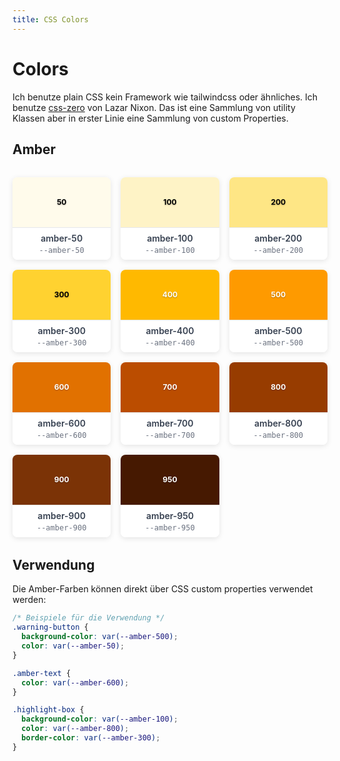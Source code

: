 ```yaml
---
title: CSS Colors
---
```


# Colors

Ich benutze plain CSS kein Framework wie tailwindcss oder ähnliches. Ich benutze [css-zero](https://github.com/lazaronixon/css-zero) von Lazar Nixon. Das ist eine Sammlung von utility Klassen aber in erster Linie eine Sammlung von custom Properties.

<style>
.color-grid {
  display: grid;
  grid-template-columns: repeat(auto-fit, minmax(120px, 1fr));
  gap: 1rem;
  margin: 2rem 0;
}

.color-card {
  text-align: center;
  border-radius: 8px;
  overflow: hidden;
  box-shadow: 0 2px 8px rgba(0, 0, 0, 0.1);
}

.color-square {
  width: 100%;
  height: 80px;
  display: flex;
  align-items: center;
  justify-content: center;
  font-weight: bold;
  text-shadow: 0 1px 2px rgba(0, 0, 0, 0.3);
  color: white;
  font-size: 0.75rem;
}

.color-info {
  padding: 0.5rem;
  background: white;
  border-top: 1px solid #e5e7eb;
}

.color-name {
  font-weight: 600;
  font-size: 0.875rem;
  color: #374151;
}

.color-value {
  font-size: 0.75rem;
  color: #6b7280;
  font-family: monospace;
  margin-top: 0.25rem;
}

:root {
  --amber-50: oklch(0.987 0.022 95.277);
  --amber-100: oklch(0.962 0.059 95.617);
  --amber-200: oklch(0.924 0.12 95.746);
  --amber-300: oklch(0.879 0.169 91.605);
  --amber-400: oklch(0.828 0.189 84.429);
  --amber-500: oklch(0.769 0.188 70.08);
  --amber-600: oklch(0.666 0.179 58.318);
  --amber-700: oklch(0.555 0.163 48.998);
  --amber-800: oklch(0.473 0.137 46.201);
  --amber-900: oklch(0.414 0.112 45.904);
  --amber-950: oklch(0.279 0.077 45.635);
}
</style>

## Amber

<div class="color-grid">
<div class="color-card">
  <div class="color-square" style="background-color: var(--amber-50); color: black;">50</div>
  <div class="color-info">
    <div class="color-name">amber-50</div>
    <div class="color-value">--amber-50</div>
  </div>
</div>
<div class="color-card">
  <div class="color-square" style="background-color: var(--amber-100); color: black;">100</div>
  <div class="color-info">
    <div class="color-name">amber-100</div>
    <div class="color-value">--amber-100</div>
  </div>
</div>
<div class="color-card">
  <div class="color-square" style="background-color: var(--amber-200); color: black;">200</div>
  <div class="color-info">
    <div class="color-name">amber-200</div>
    <div class="color-value">--amber-200</div>
  </div>
</div>
<div class="color-card">
  <div class="color-square" style="background-color: var(--amber-300); color: black;">300</div>
  <div class="color-info">
    <div class="color-name">amber-300</div>
    <div class="color-value">--amber-300</div>
  </div>
</div>
<div class="color-card">
  <div class="color-square" style="background-color: var(--amber-400);">400</div>
  <div class="color-info">
    <div class="color-name">amber-400</div>
    <div class="color-value">--amber-400</div>
  </div>
</div>
<div class="color-card">
  <div class="color-square" style="background-color: var(--amber-500);">500</div>
  <div class="color-info">
    <div class="color-name">amber-500</div>
    <div class="color-value">--amber-500</div>
  </div>
</div>
<div class="color-card">
  <div class="color-square" style="background-color: var(--amber-600);">600</div>
  <div class="color-info">
    <div class="color-name">amber-600</div>
    <div class="color-value">--amber-600</div>
  </div>
</div>
<div class="color-card">
  <div class="color-square" style="background-color: var(--amber-700);">700</div>
  <div class="color-info">
    <div class="color-name">amber-700</div>
    <div class="color-value">--amber-700</div>
  </div>
</div>
<div class="color-card">
  <div class="color-square" style="background-color: var(--amber-800);">800</div>
  <div class="color-info">
    <div class="color-name">amber-800</div>
    <div class="color-value">--amber-800</div>
  </div>
</div>
<div class="color-card">
  <div class="color-square" style="background-color: var(--amber-900);">900</div>
  <div class="color-info">
    <div class="color-name">amber-900</div>
    <div class="color-value">--amber-900</div>
  </div>
</div>
<div class="color-card">
  <div class="color-square" style="background-color: var(--amber-950);">950</div>
  <div class="color-info">
    <div class="color-name">amber-950</div>
    <div class="color-value">--amber-950</div>
  </div>
</div>
</div>

## Verwendung

Die Amber-Farben können direkt über CSS custom properties verwendet werden:

```css
/* Beispiele für die Verwendung */
.warning-button {
  background-color: var(--amber-500);
  color: var(--amber-50);
}

.amber-text {
  color: var(--amber-600);
}

.highlight-box {
  background-color: var(--amber-100);
  color: var(--amber-800);
  border-color: var(--amber-300);
}
```

